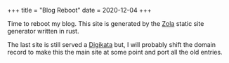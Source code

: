 +++
title = "Blog Reboot"
date = 2020-12-04
+++

Time to reboot my blog. This site is generated by the
[Zola](https://www.getzola.org/) static site generator written in rust.

<!-- more -->

The last site is still served a [Digikata](http://www.digikata.com) but, I
will probably shift the domain record to make this the main site at some point
and port all the old entries.
